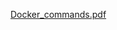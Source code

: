 [Docker_commands.pdf](https://github.com/komalRajput1561/Docker/files/10722262/Docker_commands.pdf)
